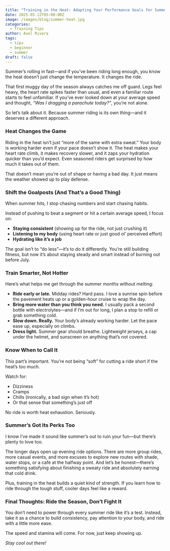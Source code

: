 ```yaml
---
title: "Training in the Heat: Adapting Your Performance Goals for Summer"
date: 2025-05-12T05:00:00Z
image: /images/blog/summer-heat.jpg
categories:
  - Training Tips
author: Axel Rivera
tags:
  - tips
  - beginner
  - summer
draft: false
---
```


Summer’s rolling in fast—and if you’ve been riding long enough, you know the heat doesn’t just change the temperature. It changes the ride.

That first muggy day of the season always catches me off guard. Legs feel heavy, the heart rate spikes faster than usual, and even a familiar route starts to feel unfamiliar. If you’ve ever looked down at your average speed and thought, *“Was I dragging a parachute today?”*, you’re not alone.

So let’s talk about it. Because summer riding is its own thing—and it deserves a different approach.

### Heat Changes the Game

Riding in the heat isn’t just “more of the same with extra sweat.” Your body is working harder even if your pace doesn’t show it. The heat makes your heart rate climb, it makes recovery slower, and it zaps your hydration quicker than you’d expect. Even seasoned riders get surprised by how much it takes out of them.

That doesn’t mean you’re out of shape or having a bad day. It just means the weather showed up to play defense.

### Shift the Goalposts (And That’s a Good Thing)

When summer hits, I stop chasing numbers and start chasing habits.

Instead of pushing to beat a segment or hit a certain average speed, I focus on:

- **Staying consistent** (showing up for the ride, not just crushing it)  
- **Listening to my body** (using heart rate or just good ol’ perceived effort)  
- **Hydrating like it’s a job**

The goal isn’t to “do less”—it’s to do it differently. You’re still building fitness, but now it’s about staying steady and smart instead of burning out before July.

### Train Smarter, Not Hotter

Here’s what helps me get through the summer months without melting:

- **Ride early or late.** Midday rides? Hard pass. I love a sunrise spin before the pavement heats up or a golden-hour cruise to wrap the day.
- **Bring more water than you think you need.** I usually pack a second bottle with electrolytes—and if I’m out for long, I plan a stop to refill or grab something cold.
- **Slow down. Really.** Your body’s already working harder. Let the pace ease up, especially on climbs.
- **Dress light.** Summer gear should breathe. Lightweight jerseys, a cap under the helmet, and sunscreen on anything that’s not covered.

### Know When to Call It

This part’s important. You’re not being “soft” for cutting a ride short if the heat’s too much.

Watch for:

- Dizziness  
- Cramps  
- Chills (ironically, a bad sign when it’s hot)  
- Or that sense that something’s just off

No ride is worth heat exhaustion. Seriously.

### Summer’s Got Its Perks Too

I know I’ve made it sound like summer’s out to ruin your fun—but there’s plenty to love too.

The longer days open up evening ride options. There are more group rides, more casual events, and more excuses to explore new routes with shade, water stops, or a café at the halfway point. And let’s be honest—there’s something satisfying about finishing a sweaty ride and absolutely earning that cold drink.

Plus, training in the heat builds a quiet kind of strength. If you learn how to ride through the tough stuff, cooler days feel like a reward.

### Final Thoughts: Ride the Season, Don’t Fight It

You don’t need to power through every summer ride like it’s a test. Instead, take it as a chance to build consistency, pay attention to your body, and ride with a little more ease.

The speed and stamina will come. For now, just keep showing up.

_Stay cool out there!_
